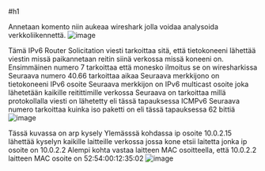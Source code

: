 #h1

Annetaan komento <sudo wireshark> niin aukeaa wireshark jolla voidaa analysoida verkkoliikennettä.
![image](https://github.com/EetHeet/Tunkeutumistestaus/assets/164857391/bf0528cf-132d-49b2-ab78-8ccace3c5cfd)

Tämä IPv6 Router Solicitation viesti tarkoittaa sitä, että tietokoneeni lähettää viestin missä paikannetaan reitin siinä verkossa missä koneeni on.
Ensimmäinen numero 7 tarkoittaa että monesko ilmoitus se on wiresharkissa 
Seuraava numero 40.66 tarkoittaa aikaa
Seuraava merkkijono on tietokoneeni IPv6 osoite
Seuraava merkkijon on IPv6 multicast osoite joka lähetetään kaikille reitittimille verkossa
Seuraava on tarkoittaa millä protokollalla viesti on lähetetty eli tässä tapauksessa ICMPv6
Seuraava numero tarkoittaa kuinka iso paketti on eli tässä tapauksessa 62 bittiä
![image](https://github.com/EetHeet/Tunkeutumistestaus/assets/164857391/315f67ab-3212-4409-aca8-c85b92b81b0a)

Tässä kuvassa on arp kysely
Ylemässsä kohdassa ip osoite 10.0.2.15 lähettää kyselyn kaikille laitteille verkossa jossa kone etsii laitetta jonka ip osoite on 10.0.2.2
Alempi kohta vastaa laitteen MAC osoitteella, että 10.0.2.2 laitteen MAC osoite on 52:54:00:12:35:02
![image](https://github.com/EetHeet/Tunkeutumistestaus/assets/164857391/70c20272-ea17-4e07-80cd-eff38b888cc7)




